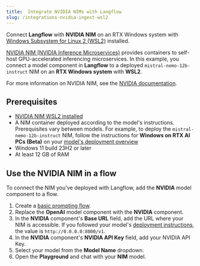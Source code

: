 ```yaml
---
title:  Integrate NVIDIA NIMs with Langflow
slug: /integrations-nvidia-ingest-wsl2
---
```


Connect **Langflow** with **NVIDIA NIM** on an RTX Windows system with [Windows Subsystem for Linux 2 (WSL2)](https://learn.microsoft.com/en-us/windows/wsl/install) installed.

[NVIDIA NIM (NVIDIA Inference Microservices)](https://docs.nvidia.com/nim/index.html) provides containers to self-host GPU-accelerated inferencing microservices.
In this example, you connect a model component in **Langflow** to a deployed `mistral-nemo-12b-instruct` NIM on an **RTX Windows system** with **WSL2**.

For more information on NVIDIA NIM, see the [NVIDIA documentation](https://docs.nvidia.com/nim/index.html).

## Prerequisites

* [NVIDIA NIM WSL2 installed](https://docs.nvidia.com/nim/wsl2/latest/getting-started.html)
* A NIM container deployed according to the model's instructions. Prerequisites vary between models.
For example, to deploy the `mistral-nemo-12b-instruct` NIM, follow the instructions for **Windows on RTX AI PCs (Beta)** on your [model's deployment overview](https://build.nvidia.com/nv-mistralai/mistral-nemo-12b-instruct/deploy?environment=wsl2.md)
* Windows 11 build 23H2 or later
* At least 12 GB of RAM

## Use the NVIDIA NIM in a flow

To connect the NIM you've deployed with Langflow, add the **NVIDIA** model component to a flow.

1. Create a [basic prompting flow](/get-started-quickstart).
2. Replace the **OpenAI** model component with the **NVIDIA** component.
3. In the **NVIDIA** component's **Base URL** field, add the URL where your NIM is accessible. If you followed your model's [deployment instructions](https://build.nvidia.com/nv-mistralai/mistral-nemo-12b-instruct/deploy?environment=wsl2.md), the value is `http://0.0.0.0:8000/v1`.
4. In the **NVIDIA** component's **NVIDIA API Key** field, add your NVIDIA API Key.
5. Select your model from the **Model Name** dropdown.
6. Open the **Playground** and chat with your **NIM** model.